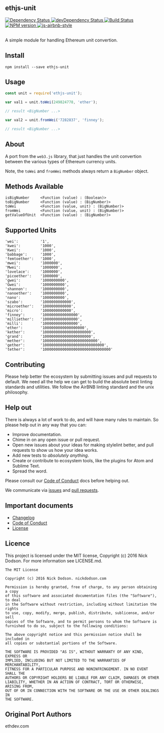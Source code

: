 ## ethjs-unit

<div>
  <!-- Dependency Status -->
  <a href="https://david-dm.org/SilentCicero/ethjs-unit">
    <img src="https://david-dm.org/SilentCicero/ethjs-unit.svg"
    alt="Dependency Status" />
  </a>

  <!-- devDependency Status -->
  <a href="https://david-dm.org/SilentCicero/ethjs-unit#info=devDependencies">
    <img src="https://david-dm.org/SilentCicero/ethjs-unit/dev-status.svg" alt="devDependency Status" />
  </a>

  <!-- Build Status -->
  <a href="https://travis-ci.org/SilentCicero/ethjs-unit">
    <img src="https://travis-ci.org/SilentCicero/ethjs-unit.svg"
    alt="Build Status" />
  </a>

  <!-- NPM Version -->
  <a href="https://www.npmjs.org/package/ethjs-unit">
    <img src="http://img.shields.io/npm/v/ethjs-unit.svg"
    alt="NPM version" />
  </a>

  <!-- Javascript Style -->
  <a href="http://airbnb.io/javascript/">
    <img src="https://img.shields.io/badge/code%20style-airbnb-brightgreen.svg" alt="js-airbnb-style" />
  </a>
</div>

<br />

A simple module for handling Ethereum unit convertion.

## Install

```
npm install --save ethjs-unit
```

## Usage

```js
const unit = require('ethjs-unit');

var val1 = unit.toWei(249824778, 'ether');

// result <BigNumber ...>

var val2 = unit.fromWei('7282837', 'finney');

// result <BigNumber ...>
```

## About

A port from the `web3.js` library, that just handles the unit convertion between the various types of Ethereum currency units.

Note, the `toWei` and `fromWei` methods always return a `BigNumber` object.

## Methods Available

```
isBigNumber     <Function (value) : (Boolean)>
toBigNumber     <Function (value) : (BigNumber)>
toWei           <Function (value, unit) : (BigNumber)>
fromWei         <Function (value, unit) : (BigNumber)>
getValueOfUnit  <Function (value) : (BigNumber)>
```

## Supported Units

```
'wei':          '1',
'kwei':         '1000',
'Kwei':         '1000',
'babbage':      '1000',
'femtoether':   '1000',
'mwei':         '1000000',
'Mwei':         '1000000',
'lovelace':     '1000000',
'picoether':    '1000000',
'gwei':         '1000000000',
'Gwei':         '1000000000',
'shannon':      '1000000000',
'nanoether':    '1000000000',
'nano':         '1000000000',
'szabo':        '1000000000000',
'microether':   '1000000000000',
'micro':        '1000000000000',
'finney':       '1000000000000000',
'milliether':   '1000000000000000',
'milli':        '1000000000000000',
'ether':        '1000000000000000000',
'kether':       '1000000000000000000000',
'grand':        '1000000000000000000000',
'mether':       '1000000000000000000000000',
'gether':       '1000000000000000000000000000',
'tether':       '1000000000000000000000000000000'
```

## Contributing

Please help better the ecosystem by submitting issues and pull requests to default. We need all the help we can get to build the absolute best linting standards and utilities. We follow the AirBNB linting standard and the unix philosophy.

<!--
## Guides

You'll find more detailed information on using default and tailoring it to your needs in our guides:

- [User guide](docs/user-guide.md) - Usage, configuration, FAQ and complementary tools.
- [Developer guide](docs/developer-guide.md) - Contributing to wafr and writing your own plugins & formatters.
-->

## Help out

There is always a lot of work to do, and will have many rules to maintain. So please help out in any way that you can:

<!-- - Create, enhance, and debug rules (see our guide to ["Working on rules"](./github/CONTRIBUTING.md)). -->
- Improve documentation.
- Chime in on any open issue or pull request.
- Open new issues about your ideas for making stylelint better, and pull requests to show us how your idea works.
- Add new tests to *absolutely anything*.
- Create or contribute to ecosystem tools, like the plugins for Atom and Sublime Text.
- Spread the word.

Please consult our [Code of Conduct](CODE_OF_CONDUCT.md) docs before helping out.

We communicate via [issues](https://github.com/SilentCicero/ethjs-unit/issues) and [pull requests](https://github.com/SilentCicero/ethjs-unit/pulls).

## Important documents

- [Changelog](CHANGELOG.md)
- [Code of Conduct](CODE_OF_CONDUCT.md)
- [License](https://raw.githubusercontent.com/SilentCicero/ethjs-unit/master/LICENSE)

## Licence

This project is licensed under the MIT license, Copyright (c) 2016 Nick Dodson. For more information see LICENSE.md.

```
The MIT License

Copyright (c) 2016 Nick Dodson. nickdodson.com

Permission is hereby granted, free of charge, to any person obtaining a copy
of this software and associated documentation files (the "Software"), to deal
in the Software without restriction, including without limitation the rights
to use, copy, modify, merge, publish, distribute, sublicense, and/or sell
copies of the Software, and to permit persons to whom the Software is
furnished to do so, subject to the following conditions:

The above copyright notice and this permission notice shall be included in
all copies or substantial portions of the Software.

THE SOFTWARE IS PROVIDED "AS IS", WITHOUT WARRANTY OF ANY KIND, EXPRESS OR
IMPLIED, INCLUDING BUT NOT LIMITED TO THE WARRANTIES OF MERCHANTABILITY,
FITNESS FOR A PARTICULAR PURPOSE AND NONINFRINGEMENT. IN NO EVENT SHALL THE
AUTHORS OR COPYRIGHT HOLDERS BE LIABLE FOR ANY CLAIM, DAMAGES OR OTHER
LIABILITY, WHETHER IN AN ACTION OF CONTRACT, TORT OR OTHERWISE, ARISING FROM,
OUT OF OR IN CONNECTION WITH THE SOFTWARE OR THE USE OR OTHER DEALINGS IN
THE SOFTWARE.
```

## Original Port Authors

ethdev.com
